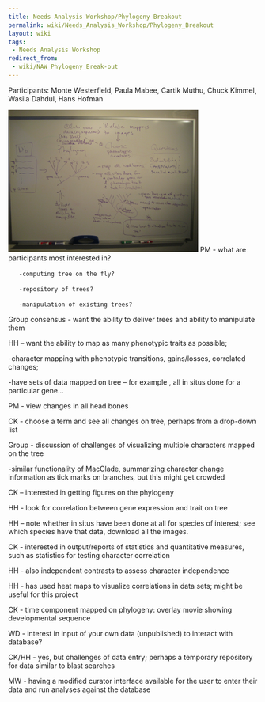 ```yaml
---
title: Needs Analysis Workshop/Phylogeny Breakout
permalink: wiki/Needs_Analysis_Workshop/Phylogeny_Breakout
layout: wiki
tags:
 - Needs Analysis Workshop
redirect_from:
 - wiki/NAW_Phylogeny_Break-out
---
```


Participants: Monte Westerfield, Paula Mabee, Cartik Muthu, Chuck
Kimmel, Wasila Dahdul, Hans Hofman

<img src="Day2-phylogeny1.whiteboard.JPG" title="Whiteboard" width="384"
alt="Whiteboard" /> PM - what are participants most interested in?

`   -computing tree on the fly?`

`   -repository of trees?`

`   -manipulation of existing trees?`

Group consensus - want the ability to deliver trees and ability to
manipulate them

HH – want the ability to map as many phenotypic traits as possible;

-character mapping with phenotypic transitions, gains/losses, correlated
changes;

-have sets of data mapped on tree – for example , all in situs done for
a particular gene…

PM - view changes in all head bones

CK - choose a term and see all changes on tree, perhaps from a drop-down
list

Group - discussion of challenges of visualizing multiple characters
mapped on the tree

-similar functionality of MacClade, summarizing character change
information as tick marks on branches, but this might get crowded

CK – interested in getting figures on the phylogeny

HH - look for correlation between gene expression and trait on tree

HH – note whether in situs have been done at all for species of
interest; see which species have that data, download all the images.

CK - interested in output/reports of statistics and quantitative
measures, such as statistics for testing character correlation

HH - also independent contrasts to assess character independence

HH - has used heat maps to visualize correlations in data sets; might be
useful for this project

CK - time component mapped on phylogeny: overlay movie showing
developmental sequence

WD - interest in input of your own data (unpublished) to interact with
database?

CK/HH - yes, but challenges of data entry; perhaps a temporary
repository for data similar to blast searches

MW - having a modified curator interface available for the user to enter
their data and run analyses against the database
